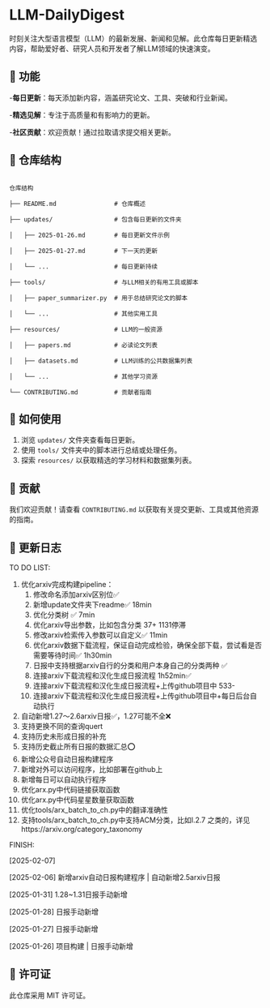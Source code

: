 # LLM-DailyDigest

时刻关注大型语言模型（LLM）的最新发展、新闻和见解。此仓库每日更新精选内容，帮助爱好者、研究人员和开发者了解LLM领域的快速演变。

## 📌 功能

-**每日更新**：每天添加新内容，涵盖研究论文、工具、突破和行业新闻。

-**精选见解**：专注于高质量和有影响力的更新。

-**社区贡献**：欢迎贡献！通过拉取请求提交相关更新。

## 📂 仓库结构

```

仓库结构

├── README.md                # 仓库概述

├── updates/                 # 包含每日更新的文件夹

│   ├── 2025-01-26.md        # 每日更新文件示例

│   ├── 2025-01-27.md        # 下一天的更新

│   └── ...                  # 每日更新持续

├── tools/                   # 与LLM相关的有用工具或脚本

│   ├── paper_summarizer.py  # 用于总结研究论文的脚本

│   └── ...                  # 其他实用工具

├── resources/               # LLM的一般资源

│   ├── papers.md            # 必读论文列表

│   ├── datasets.md          # LLM训练的公共数据集列表

│   └── ...                  # 其他学习资源

└── CONTRIBUTING.md          # 贡献者指南

```

## 🚀 如何使用

1. 浏览 `updates/` 文件夹查看每日更新。
2. 使用 `tools/` 文件夹中的脚本进行总结或处理任务。
3. 探索 `resources/` 以获取精选的学习材料和数据集列表。

## 🤝 贡献

我们欢迎贡献！请查看 `CONTRIBUTING.md` 以获取有关提交更新、工具或其他资源的指南。

## 📅 更新日志

TO DO LIST:

1. 优化arxiv完成构建pipeline：
   1. 修改命名添加arxiv区别位✅
   2. 新增update文件夹下readme✅ 18min
   3. 优化分类树 ✅ 7min
   4. 优化arxiv导出参数，比如包含分类  37+ 1131停滞
   5. 修改arxiv检索传入参数可以自定义✅ 11min
   6. 优化arxiv数据下载流程，保证自动完成检验，确保全部下载，尝试看是否需要等待时间✅ 1h30min
   7. 日报中支持根据arxiv自行的分类和用户本身自己的分类两种 ✅
   8. 连接arxiv下载流程和汉化生成日报流程 1h52min✅
   9. 连接arxiv下载流程和汉化生成日报流程+上传github项目中 533-
   10. 连接arxiv下载流程和汉化生成日报流程+上传github项目中+每日后台自动执行
2. 自动新增1.27～2.6arxiv日报✅，1.27可能不全❌
3. 支持更换不同的查询quert
4. 支持历史未形成日报的补充
5. 支持历史截止所有日报的数据汇总⭕️
6. 新增公众号自动日报构建程序
7. 新增对外可以访问程序，比如部署在github上
8. 新增每日可以自动执行程序
9. 优化arx.py中代码链接获取函数
10. 优化arx.py中代码星星数量获取函数
11. 优化tools/arx_batch_to_ch.py中的翻译准确性
12. 支持tools/arx_batch_to_ch.py中支持ACM分类，比如I.2.7 之类的，详见https://arxiv.org/category_taxonomy

FINISH:

[2025-02-07]

[2025-02-06] 新增arxiv自动日报构建程序 | 自动新增2.5arxiv日报

[2025-01-31] 1.28~1.31日报手动新增

[2025-01-28] 日报手动新增

[2025-01-27] 日报手动新增

[2025-01-26] 项目构建 | 日报手动新增

## 🌟 许可证

此仓库采用 MIT 许可证。
